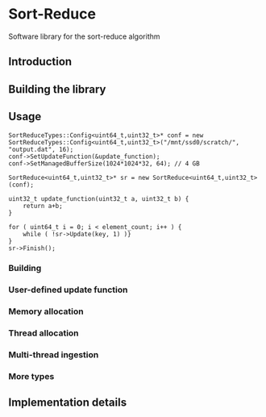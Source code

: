 # Sort-Reduce

Software library for the sort-reduce algorithm

## Introduction

## Building the library

## Usage

```
SortReduceTypes::Config<uint64_t,uint32_t>* conf = new SortReduceTypes::Config<uint64_t,uint32_t>("/mnt/ssd0/scratch/", "output.dat", 16);
conf->SetUpdateFunction(&update_function);
conf->SetManagedBufferSize(1024*1024*32, 64); // 4 GB

SortReduce<uint64_t,uint32_t>* sr = new SortReduce<uint64_t,uint32_t>(conf);
```

```
uint32_t update_function(uint32_t a, uint32_t b) {
	return a+b;
}
```


```
for ( uint64_t i = 0; i < element_count; i++ ) { 
	while ( !sr->Update(key, 1) )}
}
sr->Finish();

```


### Building

### User-defined update function

### Memory allocation

### Thread allocation

### Multi-thread ingestion

### More types

## Implementation details
